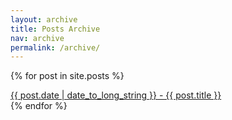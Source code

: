 ```yaml
---
layout: archive
title: Posts Archive
nav: archive
permalink: /archive/
---
```


{% for post in site.posts %}
  <div class="post-link">
    <a href="{{ post.url }}">{{ post.date | date_to_long_string }} - {{ post.title }}</a>
  </div>
{% endfor %}
